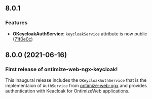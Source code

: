 ## 8.0.1
### Features
* **OKeycloakAuthService**: `keycloakService` attribute is now public ([71f0e0c](https://github.com/OntimizeWeb/ontimize-web-ngx-keycloak/commit/71f0e0c))

## 8.0.0 (2021-06-16)
### First release of ontimize-web-ngx-keycloak!

This inaugural release includes the `OKeycloakAuthService` that is the implementaion of `AuthService` from [ontimize-web-ngx](https://github.com/OntimizeWeb/ontimize-web-ngx) and provides authentication with Keacloak for OntimizeWeb applications.
